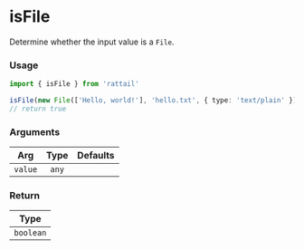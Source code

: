 # isFile

Determine whether the input value is a `File`.

### Usage

```ts
import { isFile } from 'rattail'

isFile(new File(['Hello, world!'], 'hello.txt', { type: 'text/plain' }))
// return true
```

### Arguments

| Arg     | Type  | Defaults |
| ------- | :---: | -------: |
| `value` | `any` |          |

### Return

|   Type    |
| :-------: |
| `boolean` |
